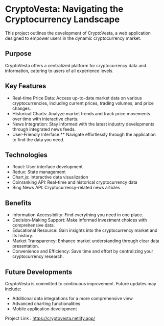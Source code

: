 
<body>
  <h1>CryptoVesta: Navigating the Cryptocurrency Landscape</h1>

  <p>This project outlines the development of CryptoVesta, a web application designed to empower users in the dynamic cryptocurrency market.</p>

  <h2>Purpose</h2>

  <p>CryptoVesta offers a centralized platform for cryptocurrency data and information, catering to users of all experience levels.</p>

  <h2>Key Features</h2>

  <ul>
    <li>Real-time Price Data: Access up-to-date market data on various cryptocurrencies, including current prices, trading volumes, and price changes.</li>
    <li>Historical Charts: Analyze market trends and track price movements over time with interactive charts.</li>
    <li>News Integration: Stay informed with the latest industry developments through integrated news feeds.</li>
    <li>User-Friendly Interface:** Navigate effortlessly through the application to find the data you need.</li>
  </ul>

  <h2>Technologies</h2>

  <ul>
    <li>React: User interface development</li>
    <li>Redux: State management</li>
    <li>Chart.js: Interactive data visualization</li>
    <li>Coinranking API: Real-time and historical cryptocurrency data</li>
    <li>Bing News API: Cryptocurrency-related news articles</li>
  </ul>

  <h2>Benefits</h2>

  <ul>
    <li>Information Accessibility: Find everything you need in one place.</li>
    <li>Decision-Making Support: Make informed investment choices with comprehensive data.</li>
    <li>Educational Resource: Gain insights into the cryptocurrency market and its history.</li>
    <li>Market Transparency: Enhance market understanding through clear data presentation.</li>
    <li>Convenience and Efficiency: Save time and effort by centralizing your cryptocurrency research.</li>
  </ul>

  <h2>Future Developments</h2>

  <p>CryptoVesta is committed to continuous improvement. Future updates may include:</p>

  <ul>
    <li>Additional data integrations for a more comprehensive view</li>
    <li>Advanced charting functionalities</li>
    <li>Mobile application development</li>
  </ul>

Project Link : https://cryptovesta.netlify.app/
